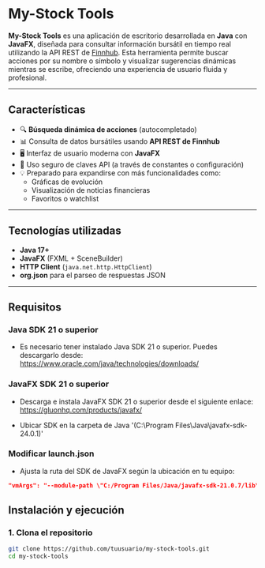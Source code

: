 # My-Stock Tools

**My-Stock Tools** es una aplicación de escritorio desarrollada en **Java** con **JavaFX**, diseñada para consultar información bursátil en tiempo real utilizando la API REST de [Finnhub](https://finnhub.io/). Esta herramienta permite buscar acciones por su nombre o símbolo y visualizar sugerencias dinámicas mientras se escribe, ofreciendo una experiencia de usuario fluida y profesional.

---

## Características

- 🔍 **Búsqueda dinámica de acciones** (autocompletado)
- 📊 Consulta de datos bursátiles usando **API REST de Finnhub**
- 🖥️ Interfaz de usuario moderna con **JavaFX**
- 🔐 Uso seguro de claves API (a través de constantes o configuración)
- 💡 Preparado para expandirse con más funcionalidades como:
  - Gráficas de evolución
  - Visualización de noticias financieras
  - Favoritos o watchlist

---

## Tecnologías utilizadas

- **Java 17+**
- **JavaFX** (FXML + SceneBuilder)
- **HTTP Client** (`java.net.http.HttpClient`)
- **org.json** para el parseo de respuestas JSON

---

## Requisitos

### Java SDK 21 o superior
- Es necesario tener instalado Java SDK 21 o superior. Puedes descargarlo desde: https://www.oracle.com/java/technologies/downloads/

### JavaFX SDK 21 o superior
- Descarga e instala JavaFX SDK 21 o superior desde el siguiente enlace: https://gluonhq.com/products/javafx/

- Ubicar SDK en la carpeta de Java '(C:\Program Files\Java\javafx-sdk-24.0.1)'

### Modificar launch.json

- Ajusta la ruta del SDK de JavaFX según la ubicación en tu equipo:
```json
"vmArgs": "--module-path \"C:/Program Files/Java/javafx-sdk-21.0.7/lib\" --add-modules javafx.controls,javafx.fxml"
```

## Instalación y ejecución

### 1. Clona el repositorio

```bash
git clone https://github.com/tuusuario/my-stock-tools.git
cd my-stock-tools
```